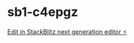 # sb1-c4epgz

[Edit in StackBlitz next generation editor ⚡️](https://stackblitz.com/~/github.com/CaySky/sb1-c4epgz)